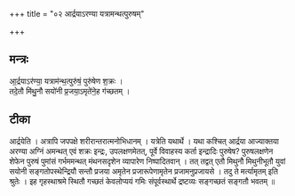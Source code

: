 +++
title = "०२ आर्द्रयाऽरण्या यत्रामन्थत्पुरुषम्"

+++
## मन्त्रः

आ॒र्द्रयाऽर॑ण्या॒ यत्राम॑न्थ॒त्पुरु॑षं॒ पुरु॑षेण श॒क्रः ।  
तदे॒तौ मि॑थु॒नौ सयो॑नी प्र॒जया॒ऽमृते॑ने॒ह ग॑च्छतम् ।  

## टीका
आर्द्रयेति । अत्रापि जपपक्षे शरीरान्तरात्मनोभिधानम् । यत्रेति यथार्थे । यथा कश्चित् आर्द्रया आज्याक्तया अरण्या अग्निं अमन्थत् एवं शक्रः इन्द्रः, उपलक्षणमेतत्, पूर्वे विवाहस्य कर्ता इन्द्रादिः पुरुषेष? पुरुषलक्षणेन शेफेन पुरुषं पुमांसं गर्भममन्थत् मंथनसदृशेन व्यापारेण निष्पादितवान् । तत् तद्वत् एतौ मिथुनौ मिथुनीभूतौ युवां सयोनी सङ्गतोपस्थेन्द्रियौ सन्तौ प्रजया अमृतेन प्रजारूपेणामृतेन प्रजामनुप्रजायसे । तदु ते मर्त्यामृतम् इति श्रुतेः । इह गृहस्थाश्रमे स्थितौ गच्छतं केवलोप्ययं गमिः संपूर्वस्थार्थे द्रष्टव्यः सङ्गच्छतं सङ्गतौ भवतम् ॥

